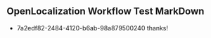 ## OpenLocalization Workflow Test MarkDown
* 7a2edf82-2484-4120-b6ab-98a879500240 thanks!

<!--HONumber=Sep16_HO1-->


